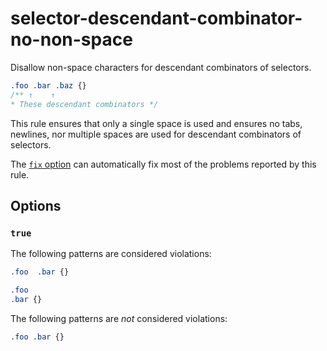 # selector-descendant-combinator-no-non-space

Disallow non-space characters for descendant combinators of selectors.

<!-- prettier-ignore -->
```css
.foo .bar .baz {}
/** ↑    ↑
* These descendant combinators */
```

This rule ensures that only a single space is used and ensures no tabs, newlines, nor multiple spaces are used for descendant combinators of selectors.

The [`fix` option](../../../docs/user-guide/usage/options.md#fix) can automatically fix most of the problems reported by this rule.

## Options

### `true`

The following patterns are considered violations:

<!-- prettier-ignore -->
```css
.foo  .bar {}
```

<!-- prettier-ignore -->
```css
.foo
.bar {}
```

The following patterns are _not_ considered violations:

<!-- prettier-ignore -->
```css
.foo .bar {}
```

